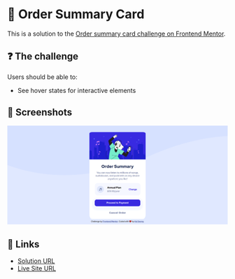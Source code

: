 # 🛒 Order Summary Card

This is a solution to the [Order summary card challenge on Frontend Mentor](https://www.frontendmentor.io/challenges/order-summary-component-QlPmajDUj).

## ❓ The challenge

Users should be able to:

- See hover states for interactive elements

## 📸 Screenshots

![main](./images/screenshot.png)

## 🔗 Links

- [Solution URL](https://www.frontendmentor.io/solutions/order-summary-component-using-scss-css-flexbox-B1P3Of0r5)
- [Live Site URL](https://order-summary-component-aax.pages.dev/)
